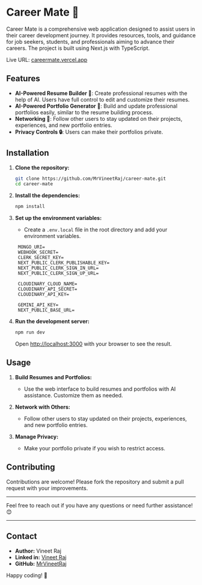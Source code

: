 
# Career Mate 🚀

Career Mate is a comprehensive web application designed to assist users in their career development journey. It provides resources, tools, and guidance for job seekers, students, and professionals aiming to advance their careers. The project is built using Next.js with TypeScript.

Live URL: [careermate.vercel.app](https://careermate.vercel.app/)

## Features

- **AI-Powered Resume Builder 📄**: Create professional resumes with the help of AI. Users have full control to edit and customize their resumes.
- **AI-Powered Portfolio Generator 🌟**: Build and update professional portfolios easily, similar to the resume building process.
- **Networking 🤝**: Follow other users to stay updated on their projects, experiences, and new portfolio entries.
- **Privacy Controls 🔒**: Users can make their portfolios private.

## Installation

1. **Clone the repository:**
   ```bash
   git clone https://github.com/MrVineetRaj/career-mate.git
   cd career-mate
   ```

2. **Install the dependencies:**
   ```bash
   npm install
   ```

3. **Set up the environment variables:**
   - Create a `.env.local` file in the root directory and add your environment variables.

   ```
    MONGO_URI=
    WEBHOOK_SECRET=
    CLERK_SECRET_KEY=
    NEXT_PUBLIC_CLERK_PUBLISHABLE_KEY=
    NEXT_PUBLIC_CLERK_SIGN_IN_URL=
    NEXT_PUBLIC_CLERK_SIGN_UP_URL=

    CLOUDINARY_CLOUD_NAME=
    CLOUDINARY_API_SECRET=
    CLOUDINARY_API_KEY=

    GEMINI_API_KEY=
    NEXT_PUBLIC_BASE_URL=
   ```

4. **Run the development server:**
   ```bash
   npm run dev
   ```

   Open [http://localhost:3000](http://localhost:3000) with your browser to see the result.

## Usage

1. **Build Resumes and Portfolios:**
   - Use the web interface to build resumes and portfolios with AI assistance. Customize them as needed.

2. **Network with Others:**
   - Follow other users to stay updated on their projects, experiences, and new portfolio entries.

3. **Manage Privacy:**
   - Make your portfolio private if you wish to restrict access.

## Contributing

Contributions are welcome! Please fork the repository and submit a pull request with your improvements.


---

Feel free to reach out if you have any questions or need further assistance! 😊

---

## Contact

- **Author:** Vineet Raj
- **Linked in:** [Vineet Raj](https://www.linkedin.com/in/vineet-raj-b96381257/)
- **GitHub:** [MrVineetRaj](https://github.com/MrVineetRaj)

Happy coding! 🎉
